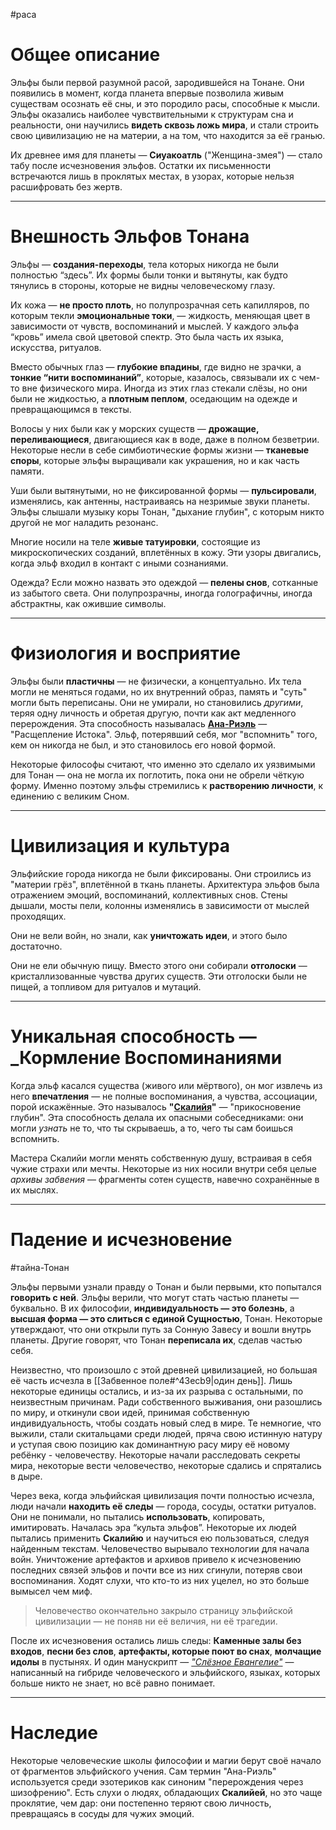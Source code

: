 #раса
# Общее описание

Эльфы были первой разумной расой, зародившейся на Тонане. Они появились в момент, когда планета впервые позволила живым существам осознать её сны, и это породило расы, способные к мысли. Эльфы оказались наиболее чувствительными к структурам сна и реальности, они научились **видеть сквозь ложь мира**, и стали строить свою цивилизацию не на материи, а на том, что находится за её гранью.

Их древнее имя для планеты — **Сиуакоатль** ("Женщина-змея") — стало табу после исчезновения эльфов. Остатки их письменности встречаются лишь в проклятых местах, в узорах, которые нельзя расшифровать без жертв.

---
# Внешность Эльфов Тонана

Эльфы — **создания-переходы**, тела которых никогда не были полностью “здесь”. Их формы были тонки и вытянуты, как будто тянулись в стороны, которые не видны человеческому глазу.

Их кожа — **не просто плоть**, но полупрозрачная сеть капилляров, по которым текли **эмоциональные токи**, — жидкость, меняющая цвет в зависимости от чувств, воспоминаний и мыслей. У каждого эльфа “кровь” имела свой цветовой спектр. Это была часть их языка, искусства, ритуалов.

Вместо обычных глаз — **глубокие впадины**, где видно не зрачки, а **тонкие “нити воспоминаний”**, которые, казалось, связывали их с чем-то вне физического мира. Иногда из этих глаз стекали слёзы, но они были не жидкостью, а **плотным пеплом**, оседающим на одежде и превращающимся в тексты.

Волосы у них были как у морских существ — **дрожащие, переливающиеся**, двигающиеся как в воде, даже в полном безветрии. Некоторые несли в себе симбиотические формы жизни — **тканевые споры**, которые эльфы выращивали как украшения, но и как часть памяти.

Уши были вытянутыми, но не фиксированной формы — **пульсировали**, изменялись, как антенны, настраиваясь на незримые звуки планеты. Эльфы слышали музыку коры Тонан, "дыхание глубин", с которым никто другой не мог наладить резонанс.

Многие носили на теле **живые татуировки**, состоящие из микроскопических созданий, вплетённых в кожу. Эти узоры двигались, когда эльф входил в контакт с иными сознаниями.

Одежда? Если можно назвать это одеждой — **пелены снов**, сотканные из забытого света. Они полупрозрачны, иногда голографичны, иногда абстрактны, как ожившие символы.

---

# Физиология и восприятие

Эльфы были **пластичны** — не физически, а концептуально. Их тела могли не меняться годами, но их внутренний образ, память и "суть" могли быть переписаны. Они не умирали, но становились _другими_, теряя одну личность и обретая другую, почти как акт медленного перерождения. Эта способность называлась **[Ана-Риэль][4]** — "Расщепление Истока". Эльф, потерявший себя, мог "вспомнить" того, кем он никогда не был, и это становилось его новой формой.

Некоторые философы считают, что именно это сделало их уязвимыми для Тонан — она не могла их поглотить, пока они не обрели чёткую форму. Именно поэтому эльфы стремились к **растворению личности**, к единению с великим Сном.

---

# Цивилизация и культура

Эльфийские города никогда не были фиксированы. Они строились из "материи грёз", вплетённой в ткань планеты. Архитектура эльфов была отражением эмоций, воспоминаний, коллективных снов. Стены дышали, мосты пели, колонны изменялись в зависимости от мыслей проходящих.

Они не вели войн, но знали, как **уничтожать идеи**, и этого было достаточно.

Они не ели обычную пищу. Вместо этого они собирали **отголоски** — кристаллизованные чувства других существ. Эти отголоски были не пищей, а топливом для ритуалов и мутаций.

---

# Уникальная способность — _Кормление Воспоминаниями

Когда эльф касался существа (живого или мёртвого), он мог извлечь из него **впечатления** — не полные воспоминания, а чувства, ассоциации, порой искажённые. Это называлось **"[Скалийя][2]"** — "прикосновение глубин". Эта способность делала их опасными собеседниками: они могли _узнать_ не то, что ты скрываешь, а то, чего ты сам боишься вспомнить.

Мастера Скалийи могли менять собственную душу, встраивая в себя чужие страхи или мечты. Некоторые из них носили внутри себя целые _архивы забвения_ — фрагменты сотен существ, навечно сохранённые в их мыслях.

---

# Падение и исчезновение
#тайна-Тонан

Эльфы первыми узнали правду о Тонан и были первыми, кто попытался **говорить с ней**. Эльфы верили, что могут стать частью планеты — буквально. В их философии, **индивидуальность — это болезнь**, а **высшая форма — это слиться с единой Сущностью**, Тонан. Некоторые утверждают, что они открыли путь за Сонную Завесу и вошли внутрь планеты. Другие говорят, что Тонан **переписала их**, сделав частью себя.

Неизвестно, что произошло с этой древней цивилизацией, но большая её часть исчезла в [[Забвенное поле#^43ecb9|один день]]. Лишь некоторые единицы остались, и из-за их разрыва с остальными, по неизвестным причинам. Ради собственного выживания, они разошлись по миру, и откинули свои идей, принимая собственную индивидуальность, чтобы создать новый след в мире. Те немногие, что выжили, стали скитальцами среди людей, пряча свою истинную натуру и уступая свою позицию как доминантную расу миру её новому ребёнку - человечеству. Некоторые начали расследовать секреты мира, некоторые вести человечество, некоторые сдались и спрятались в дыре.

Через века, когда эльфийская цивилизация почти полностью исчезла, люди начали **находить её следы** — города, сосуды, остатки ритуалов. Они не понимали, но пытались **использовать**, копировать, имитировать. Началась эра “культа эльфов”. Некоторые их людей пытались применить **Скалийю** и научиться ею пользоваться, следуя найденным текстам. Человечество вырывало технологии для начала войн. Уничтожение артефактов и архивов привело к исчезновению последних связей эльфов и почти все из них сгинули, потеряв свои воспоминания. Ходят слухи, что кто-то из них уцелел, но это больше вымысел чем миф.

> Человечество окончательно закрыло страницу эльфийской цивилизации — не поняв ни её величия, ни её трагедии.

После их исчезновения остались лишь следы: **Каменные залы без входов**, **песни без слов**, **артефакты, которые поют во снах**, **молчащие идолы** в пустынях. И один манускрипт — [_"Слёзное Евангелие"_][3] — написанный на гибриде человеческого и эльфийского, языках, которых больше никто не знает, но всё равно понимает.

---

# Наследие

Некоторые человеческие школы философии и магии берут своё начало от фрагментов эльфийского учения. Сам термин "Ана-Риэль" используется среди эзотериков как синоним "перерождения через шизофрению". Есть слухи о людях, обладающих **Скалийей**, но это чаще проклятие, чем дар: они постепенно теряют свою личность, превращаясь в сосуды для чужих эмоций.

[1]: obsidian://open?vault=%D0%A4%D0%B5%D0%BD%D1%82%D0%B5%D0%B7%D0%B8%20%D0%BC%D0%B8%D1%80&file=%D0%9A%D0%B0%D0%BA%D0%BE%D0%B9-%D0%BD%D0%B8%D0%B1%D1%83%D0%B4%D1%8C%20%D0%B2%D0%B0%D0%B6%D0%BD%D1%8B%D0%B9%20%D1%87%D0%B5%D0%BB%D0%BE%D0%B2%D0%B5%D1%87%D0%B5%D1%81%D0%BA%D0%B8%D0%B9%20%D0%B8%D1%81%D1%82%D0%BE%D1%80%D0%B8%D0%BA
[2]: obsidian://open?vault=%D0%A4%D0%B5%D0%BD%D1%82%D0%B5%D0%B7%D0%B8%20%D0%BC%D0%B8%D1%80&file=%D0%A1%D0%BA%D0%B0%D0%BB%D0%B8%D0%B9%D1%8F
[3]: obsidian://open?vault=%D0%A4%D0%B5%D0%BD%D1%82%D0%B5%D0%B7%D0%B8%20%D0%BC%D0%B8%D1%80&file=%D0%AD%D0%BB%D1%8C%D1%84%D1%8B%20%D0%A2%D0%BE%D0%BD%D0%B0%D0%BD%D0%B0%2F%D0%A1%D0%BB%D1%91%D0%B7%D0%BD%D0%BE%D0%B5%20%D0%95%D0%B2%D0%B0%D0%BD%D0%B3%D0%B5%D0%BB%D0%B8%D0%B5
[4]: obsidian://open?vault=%D0%A4%D0%B5%D0%BD%D1%82%D0%B5%D0%B7%D0%B8%20%D0%BC%D0%B8%D1%80&file=%D0%AD%D0%BB%D1%8C%D1%84%D1%8B%20%D0%A2%D0%BE%D0%BD%D0%B0%D0%BD%D0%B0%2F%D0%90%D0%BD%D0%B0-%D0%A0%D0%B8%D1%8D%D0%BB%D1%8C
